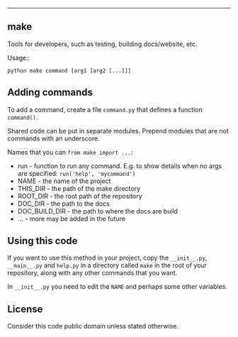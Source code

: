 ----
make
----

Tools for developers, such as testing, building docs/website, etc.

Usage::
    
    python make command [arg1 [arg2 [...]]]

Adding commands
---------------

To add a command, create a file `command.py` that defines a function
`command()`.

Shared code can be put in separate modules. Prepend modules that are
not commands with an underscore.

Names that you can `from make import ...`:

* run - function to run any command. E.g. to show details when no args
  are specified: `run('help', 'mycommand')`
* NAME - the name of the project
* THIS_DIR - the path of the make directory
* ROOT_DIR - the root path of the repository
* DOC_DIR - the path to the docs
* DOC_BUILD_DIR - the path to where the docs are build
* ... - more may be added in the future


Using this code
---------------

If you want to use this method in your project, copy the `__init__.py`,
`__main__.py` and `help.py` in a directory called `make` in the root
of your repository, along with any other commands that you want.

In `__init__.py` you need to edit the `NAME` and perhaps some other
variables.

License
-------

Consider this code public domain unless stated otherwise.
